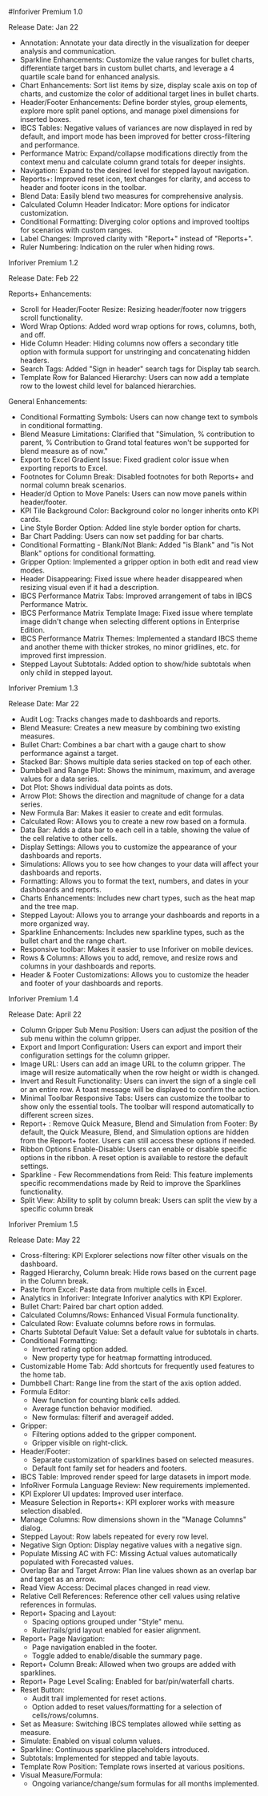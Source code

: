 
#Inforiver Premium 1.0

Release Date: Jan 22

- Annotation: Annotate your data directly in the visualization for deeper analysis and communication.
- Sparkline Enhancements: Customize the value ranges for bullet charts, differentiate target bars in custom bullet charts, and leverage a 4 quartile scale band for enhanced analysis.
- Chart Enhancements: Sort list items by size, display scale axis on top of charts, and customize the color of additional target lines in bullet charts.
- Header/Footer Enhancements: Define border styles, group elements, explore more split panel options, and manage pixel dimensions for inserted boxes.
- IBCS Tables: Negative values of variances are now displayed in red by default, and import mode has been improved for better cross-filtering and performance.
- Performance Matrix: Expand/collapse modifications directly from the context menu and calculate column grand totals for deeper insights.
- Navigation: Expand to the desired level for stepped layout navigation.
- Reports+: Improved reset icon, text changes for clarity, and access to header and footer icons in the toolbar.
- Blend Data: Easily blend two measures for comprehensive analysis.
- Calculated Column Header Indicator: More options for indicator customization.
- Conditional Formatting: Diverging color options and improved tooltips for scenarios with custom ranges.
- Label Changes: Improved clarity with "Report+" instead of "Reports+".
- Ruler Numbering: Indication on the ruler when hiding rows.

Inforiver Premium 1.2

Release Date: Feb 22

Reports+ Enhancements:

- Scroll for Header/Footer Resize: Resizing header/footer now triggers scroll functionality.
- Word Wrap Options: Added word wrap options for rows, columns, both, and off.
- Hide Column Header: Hiding columns now offers a secondary title option with formula support for unstringing and concatenating hidden headers.
- Search Tags: Added "Sign in header" search tags for Display tab search.
- Template Row for Balanced Hierarchy: Users can now add a template row to the lowest child level for balanced hierarchies.

General Enhancements:

- Conditional Formatting Symbols: Users can now change text to symbols in conditional formatting.
- Blend Measure Limitations: Clarified that "Simulation, % contribution to parent, % Contribution to Grand total features won't be supported for blend measure as of now."
- Export to Excel Gradient Issue: Fixed gradient color issue when exporting reports to Excel.
- Footnotes for Column Break: Disabled footnotes for both Reports+ and normal column break scenarios.
- Header/d Option to Move Panels: Users can now move panels within header/footer.
- KPI Tile Background Color: Background color no longer inherits onto KPI cards.
- Line Style Border Option: Added line style border option for charts.
- Bar Chart Padding: Users can now set padding for bar charts.
- Conditional Formatting - Blank/Not Blank: Added "is Blank" and "is Not Blank" options for conditional formatting.
- Gripper Option: Implemented a gripper option in both edit and read view modes.
- Header Disappearing: Fixed issue where header disappeared when resizing visual even if it had a description.
- IBCS Performance Matrix Tabs: Improved arrangement of tabs in IBCS Performance Matrix.
- IBCS Performance Matrix Template Image: Fixed issue where template image didn't change when selecting different options in Enterprise Edition.
- IBCS Performance Matrix Themes: Implemented a standard IBCS theme and another theme with thicker strokes, no minor gridlines, etc. for improved first impression.
- Stepped Layout Subtotals: Added option to show/hide subtotals when only child in stepped layout.

Inforiver Premium 1.3

Release Date: Mar 22

- Audit Log: Tracks changes made to dashboards and reports.
- Blend Measure: Creates a new measure by combining two existing measures.
- Bullet Chart: Combines a bar chart with a gauge chart to show performance against a target.
- Stacked Bar: Shows multiple data series stacked on top of each other.
- Dumbbell and Range Plot: Shows the minimum, maximum, and average values for a data series.
- Dot Plot: Shows individual data points as dots.
- Arrow Plot: Shows the direction and magnitude of change for a data series.
- New Formula Bar: Makes it easier to create and edit formulas.
- Calculated Row: Allows you to create a new row based on a formula.
- Data Bar: Adds a data bar to each cell in a table, showing the value of the cell relative to other cells.
- Display Settings: Allows you to customize the appearance of your dashboards and reports.
- Simulations: Allows you to see how changes to your data will affect your dashboards and reports.
- Formatting: Allows you to format the text, numbers, and dates in your dashboards and reports.
- Charts Enhancements: Includes new chart types, such as the heat map and the tree map.
- Stepped Layout: Allows you to arrange your dashboards and reports in a more organized way.
- Sparkline Enhancements: Includes new sparkline types, such as the bullet chart and the range chart.
- Responsive toolbar: Makes it easier to use Inforiver on mobile devices.
- Rows & Columns: Allows you to add, remove, and resize rows and columns in your dashboards and reports.
- Header & Footer Customizations: Allows you to customize the header and footer of your dashboards and reports.

Inforiver Premium 1.4

Release Date: April 22

- Column Gripper Sub Menu Position: Users can adjust the position of the sub menu within the column gripper.
- Export and Import Configuration: Users can export and import their configuration settings for the column gripper.
- Image URL: Users can add an image URL to the column gripper. The image will resize automatically when the row height or width is changed.
- Invert and Result Functionality: Users can invert the sign of a single cell or an entire row. A toast message will be displayed to confirm the action.
- Minimal Toolbar Responsive Tabs: Users can customize the toolbar to show only the essential tools. The toolbar will respond automatically to different screen sizes.
- Report+ : Remove Quick Measure, Blend and Simulation from Footer: By default, the Quick Measure, Blend, and Simulation options are hidden from the Report+ footer. Users can still access these options if needed.
- Ribbon Options Enable-Disable: Users can enable or disable specific options in the ribbon. A reset option is available to restore the default settings.
- Sparkline - Few Recommendations from Reid: This feature implements specific recommendations made by Reid to improve the Sparklines functionality.
- Split View: Ability to split by column break: Users can split the view by a specific column break

Inforiver Premium 1.5

Release Date: May 22

- Cross-filtering: KPI Explorer selections now filter other visuals on the dashboard.
- Ragged Hierarchy, Column break: Hide rows based on the current page in the Column break.
- Paste from Excel: Paste data from multiple cells in Excel.
- Analytics in Inforiver: Integrate Inforiver analytics with KPI Explorer.
- Bullet Chart: Paired bar chart option added.
- Calculated Columns/Rows: Enhanced Visual Formula functionality.
- Calculated Row: Evaluate columns before rows in formulas.
- Charts Subtotal Default Value: Set a default value for subtotals in charts.
- Conditional Formatting:
    - Inverted rating option added.
    - New property type for heatmap formatting introduced.
- Customizable Home Tab: Add shortcuts for frequently used features to the home tab.
- Dumbbell Chart: Range line from the start of the axis option added.
- Formula Editor:
    - New function for counting blank cells added.
    - Average function behavior modified.
    - New formulas: filterif and averageif added.
- Gripper:
    - Filtering options added to the gripper component.
    - Gripper visible on right-click.
- Header/Footer:
    - Separate customization of sparklines based on selected measures.
    - Default font family set for headers and footers.
- IBCS Table: Improved render speed for large datasets in import mode.
- InfoRiver Formula Language Review: New requirements implemented.
- KPI Explorer UI updates: Improved user interface.
- Measure Selection in Reports+: KPI explorer works with measure selection disabled.
- Manage Columns: Row dimensions shown in the "Manage Columns" dialog.
- Stepped Layout: Row labels repeated for every row level.
- Negative Sign Option: Display negative values with a negative sign.
- Populate Missing AC with FC: Missing Actual values automatically populated with Forecasted values.
- Overlap Bar and Target Arrow: Plan line values shown as an overlap bar and target as an arrow.
- Read View Access: Decimal places changed in read view.
- Relative Cell References: Reference other cell values using relative references in formulas.
- Report+ Spacing and Layout:
    - Spacing options grouped under "Style" menu.
    - Ruler/rails/grid layout enabled for easier alignment.
- Report+ Page Navigation:
    - Page navigation enabled in the footer.
    - Toggle added to enable/disable the summary page.
- Report+ Column Break: Allowed when two groups are added with sparklines.
- Report+ Page Level Scaling: Enabled for bar/pin/waterfall charts.
- Reset Button:
    - Audit trail implemented for reset actions.
    - Option added to reset values/formatting for a selection of cells/rows/columns.
- Set as Measure: Switching IBCS templates allowed while setting as measure.
- Simulate: Enabled on visual column values.
- Sparkline: Continuous sparkline placeholders introduced.
- Subtotals: Implemented for stepped and table layouts.
- Template Row Position: Template rows inserted at various positions.
- Visual Measure/Formula:
    - Ongoing variance/change/sum formulas for all months implemented.
